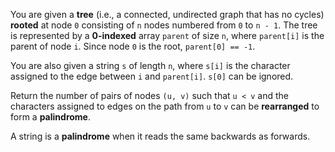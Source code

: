 You are given a **tree** (i.e., a connected, undirected graph that has no cycles) **rooted** at node `0` consisting of `n` nodes numbered from `0` to `n - 1`. The tree is represented by a **0-indexed** array `parent` of size `n`, where `parent[i]` is the parent of node `i`. Since node `0` is the root, `parent[0] == -1`.

You are also given a string `s` of length `n`, where `s[i]` is the character assigned to the edge between `i` and `parent[i]`. `s[0]` can be ignored.

Return the number of pairs of nodes `(u, v)` such that `u < v` and the characters assigned to edges on the path from `u` to `v` can be **rearranged** to form a **palindrome**.

A string is a **palindrome** when it reads the same backwards as forwards.